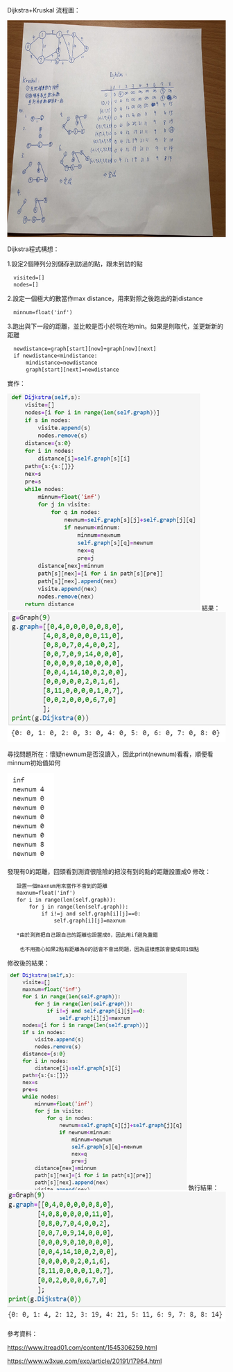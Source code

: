 Dijkstra+Kruskal 流程圖：

<img src="https://github.com/tank11110/young/blob/master/%E5%9C%96%E7%89%87/S__67321859.jpg" height='500' weight='350'>

Dijkstra程式構想：

  1.設定2個陣列分別儲存到訪過的點，跟未到訪的點
  
      visited=[]
      nodes=[]

  2.設定一個極大的數當作max distance，用來對照之後跑出的新distance
  
      minnum=float('inf')
      
  3.跑出與下一段的距離，並比較是否小於現在地min。如果是則取代，並更新新的距離
  
      newdistance=graph[start][now]+graph[now][next]
      if newdistance<mindistance:
          mindistance=newdistance
          graph[start][next]=newdistance
          
實作：

<img src="https://github.com/tank11110/young/blob/master/%E5%9C%96%E7%89%87/1578059568248.jpg" height='500' weight='350'>
結果：

<img src="https://github.com/tank11110/young/blob/master/%E5%9C%96%E7%89%87/1578059590523.jpg" height='300' weight='200'>

尋找問題所在：懷疑newnum是否沒讀入，因此print(newnum)看看，順便看minnum初始值如何

<img src="https://github.com/tank11110/young/blob/master/%E5%9C%96%E7%89%87/1578059673656.jpg" height='200' weight='150'>

發現有0的距離，回頭看到測資很陰險的把沒有到的點的距離設置成0
修改：
       
       設置一個maxnum用來當作不會到的距離
       maxnum=float('inf')
       for i in range(len(self.graph)):
           for j in range(len(self.graph)):
               if i!=j and self.graph[i][j]==0:
                   self.graph[i][j]=maxnum
       
       *由於測資把自己跟自己的距離也設置成0，因此用if避免蓋錯
        
        也不用擔心如果2點有距離為0的話會不會出問題，因為這樣應該會變成同1個點
        
 修改後的結果：
 
 <img src="https://github.com/tank11110/young/blob/master/%E5%9C%96%E7%89%87/1578060613079.jpg" height='500' weight='350'>
 執行結果：
 
 <img src="https://github.com/tank11110/young/blob/master/%E5%9C%96%E7%89%87/1578060674414.jpg" height='300' weight='250'>





參考資料：

   https://www.itread01.com/content/1545306259.html
   
   https://www.w3xue.com/exp/article/20191/17964.html

